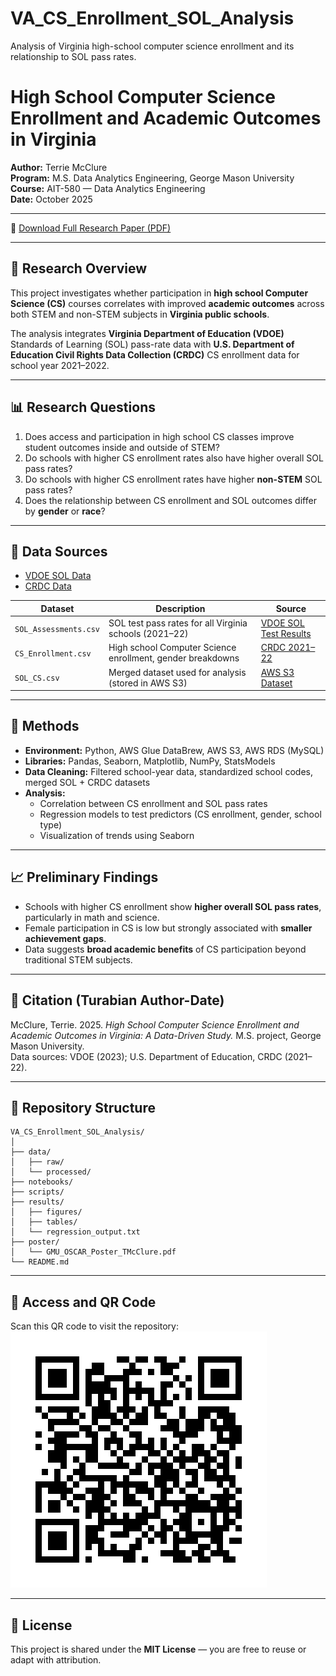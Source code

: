 # VA_CS_Enrollment_SOL_Analysis
Analysis of Virginia high-school computer science enrollment and its relationship to SOL pass rates.

# High School Computer Science Enrollment and Academic Outcomes in Virginia

**Author:** Terrie McClure  
**Program:** M.S. Data Analytics Engineering, George Mason University  
**Course:** AIT-580 — Data Analytics Engineering  
**Date:** October 2025  

---

📄 [Download Full Research Paper (PDF)](docs/tmcclur-M8_final_project.pdf)

---

## 🎯 Research Overview
This project investigates whether participation in **high school Computer Science (CS)** courses correlates with improved **academic outcomes** across both STEM and non-STEM subjects in **Virginia public schools**.

The analysis integrates **Virginia Department of Education (VDOE)** Standards of Learning (SOL) pass-rate data with **U.S. Department of Education Civil Rights Data Collection (CRDC)** CS enrollment data for school year 2021–2022.

---

## 📊 Research Questions

1. Does access and participation in high school CS classes improve student outcomes inside and outside of STEM?
2. Do schools with higher CS enrollment rates also have higher overall SOL pass rates?
3. Do schools with higher CS enrollment rates have higher **non-STEM** SOL pass rates?
4. Does the relationship between CS enrollment and SOL outcomes differ by **gender** or **race**?

---

## 🧠 Data Sources

- [VDOE SOL Data](https://www.doe.virginia.gov/)
- [CRDC Data](https://civilrightsdata.ed.gov/)

| Dataset | Description | Source |
|----------|--------------|--------|
| `SOL_Assessments.csv` | SOL test pass rates for all Virginia schools (2021–22) | [VDOE SOL Test Results](https://www.doe.virginia.gov/data-policy-funding/data-reports/statistics-reports/sol-test-pass-rates-other-results) |
| `CS_Enrollment.csv` | High school Computer Science enrollment, gender breakdowns | [CRDC 2021–22](https://civilrightsdata.ed.gov/data) |
| `SOL_CS.csv` | Merged dataset used for analysis (stored in AWS S3) | [AWS S3 Dataset](https://bucket4ait580-tm.s3.us-east-1.amazonaws.com/SOL_CS.csv) |

---

## 🧮 Methods

- **Environment:** Python, AWS Glue DataBrew, AWS S3, AWS RDS (MySQL)
- **Libraries:** Pandas, Seaborn, Matplotlib, NumPy, StatsModels
- **Data Cleaning:** Filtered school-year data, standardized school codes, merged SOL + CRDC datasets
- **Analysis:**  
  - Correlation between CS enrollment and SOL pass rates  
  - Regression models to test predictors (CS enrollment, gender, school type)  
  - Visualization of trends using Seaborn  

---

## 📈 Preliminary Findings

- Schools with higher CS enrollment show **higher overall SOL pass rates**, particularly in math and science.
- Female participation in CS is low but strongly associated with **smaller achievement gaps**.
- Data suggests **broad academic benefits** of CS participation beyond traditional STEM subjects.

---

## 🧾 Citation (Turabian Author-Date)

McClure, Terrie. 2025. *High School Computer Science Enrollment and Academic Outcomes in Virginia: A Data-Driven Study.* M.S. project, George Mason University.  
Data sources: VDOE (2023); U.S. Department of Education, CRDC (2021–22).

---

## 🧰 Repository Structure

```
VA_CS_Enrollment_SOL_Analysis/
│
├── data/
│   ├── raw/
│   └── processed/
├── notebooks/
├── scripts/
├── results/
│   ├── figures/
│   ├── tables/
│   └── regression_output.txt
├── poster/
│   └── GMU_OSCAR_Poster_TMcClure.pdf
└── README.md
```

---

## 🔗 Access and QR Code

Scan this QR code to visit the repository:  
![QR Code](VA_CS_Enrollment_SOL_Analysis_QR.png)

---

## 📜 License

This project is shared under the **MIT License** — you are free to reuse or adapt with attribution.

